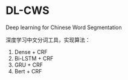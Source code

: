 # DL-CWS
Deep learning for Chinese Word Segmentation

深度学习中文分词工具，实现算法：

1. Dense + CRF
2. Bi-LSTM + CRF 
3. GRU + CRF
4. Bert + CRF
